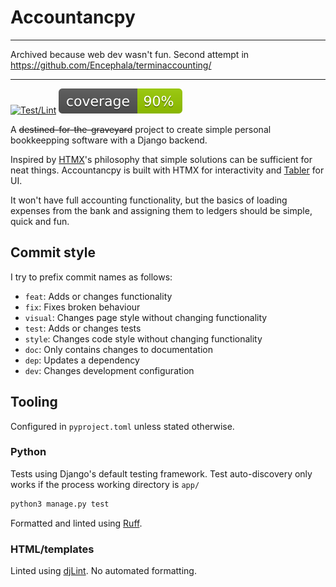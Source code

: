 # Accountancpy

---

Archived because web dev wasn't fun.
Second attempt in <https://github.com/Encephala/terminaccounting/>

---

[![Test/Lint](https://github.com/Encephala/accountancpy/actions/workflows/test.yml/badge.svg)](https://github.com/Encephala/accountancpy/actions/workflows/test.yml)
![Coverage](media/coverage.svg)

A ~~destined-for-the-graveyard~~ project to create simple personal
bookkeepping software with a Django backend.

Inspired by [HTMX](https://htmx.org/)'s philosophy that simple solutions can be sufficient for neat things.
Accountancpy is built with HTMX for interactivity and [Tabler](https://tabler.io/) for UI.

It won't have full accounting functionality, but the basics of loading expenses
from the bank and assigning them to ledgers should be simple, quick and fun.

## Commit style

I try to prefix commit names as follows:

- `feat`: Adds or changes functionality
- `fix`: Fixes broken behaviour
- `visual`: Changes page style without changing functionality
- `test`: Adds or changes tests
- `style`: Changes code style without changing functionality
- `doc`: Only contains changes to documentation
- `dep`: Updates a dependency
- `dev`: Changes development configuration

## Tooling

Configured in `pyproject.toml` unless stated otherwise.

### Python

Tests using Django's default testing framework.
Test auto-discovery only works if the process working directory is `app/`

```bash
python3 manage.py test
```

Formatted and linted using [Ruff](https://docs.astral.sh/ruff/).

### HTML/templates

Linted using [djLint](https://www.djlint.com/).
No automated formatting.

